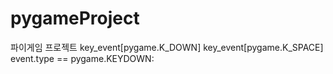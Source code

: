 # pygameProject
파이게임 프로젝트
key_event[pygame.K_DOWN]
key_event[pygame.K_SPACE]
event.type == pygame.KEYDOWN: